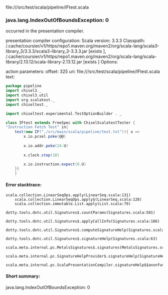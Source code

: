 file://<WORKSPACE>/src/test/scala/pipeline/IFtest.scala
### java.lang.IndexOutOfBoundsException: 0

occurred in the presentation compiler.

presentation compiler configuration:
Scala version: 3.3.3
Classpath:
<HOME>/.cache/coursier/v1/https/repo1.maven.org/maven2/org/scala-lang/scala3-library_3/3.3.3/scala3-library_3-3.3.3.jar [exists ], <HOME>/.cache/coursier/v1/https/repo1.maven.org/maven2/org/scala-lang/scala-library/2.13.12/scala-library-2.13.12.jar [exists ]
Options:



action parameters:
offset: 325
uri: file://<WORKSPACE>/src/test/scala/pipeline/IFtest.scala
text:
```scala
package pipeline
import chisel3._
import chisel3.util
import org.scalatest._
import chiseltest._

import chiseltest.experimental.TestOptionBuilder . _

class IFtest extends FreeSpec with ChiselScalatestTester {
"Instruction Fetch Test" in{
    test(new IF("./src/main/scala/pipeline/test.txt")){ x =>
        x.io.pcsel.poke(@@)
        
        x.io.addr.poke(24.U)
        
        x.clock.step(10)

        x.io.instruction.expect(0.U)
    }}
    }
```



#### Error stacktrace:

```
scala.collection.LinearSeqOps.apply(LinearSeq.scala:131)
	scala.collection.LinearSeqOps.apply$(LinearSeq.scala:128)
	scala.collection.immutable.List.apply(List.scala:79)
	dotty.tools.dotc.util.Signatures$.countParams(Signatures.scala:501)
	dotty.tools.dotc.util.Signatures$.applyCallInfo(Signatures.scala:186)
	dotty.tools.dotc.util.Signatures$.computeSignatureHelp(Signatures.scala:94)
	dotty.tools.dotc.util.Signatures$.signatureHelp(Signatures.scala:63)
	scala.meta.internal.pc.MetalsSignatures$.signatures(MetalsSignatures.scala:17)
	scala.meta.internal.pc.SignatureHelpProvider$.signatureHelp(SignatureHelpProvider.scala:51)
	scala.meta.internal.pc.ScalaPresentationCompiler.signatureHelp$$anonfun$1(ScalaPresentationCompiler.scala:435)
```
#### Short summary: 

java.lang.IndexOutOfBoundsException: 0